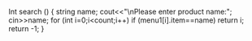 
Int search ()
{ 
string name; 
cout<<"\nPlease enter product name:"; 
cin>>name; 
for (int i=0;i<count;i++) 
if (menu1[i].item==name) 
return i; 
return -1; 
}
